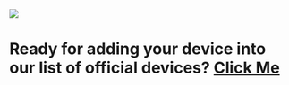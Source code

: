 <img src="https://raw.githubusercontent.com/ProjectMatrixx/android/14.0/Banner.png?raw=true">

# Ready for adding your device into our list of official devices? [Click Me](https://t.me/matrixx_community)
